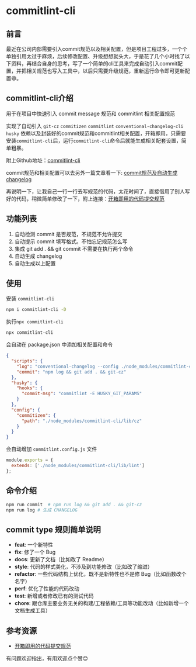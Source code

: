 # commitlint-cli

## 前言

最近在公司内部需要引入commit规范以及相关配置，但是项目工程过多，一个个单独引用太过于麻烦，后续修改配置、升级想想就头大，于是花了几个小时找了以下资料，再结合自身的思考，写了一个简单的cli工具来完成自动引入commit配置，并把相关规范也写入工具中，以后只需要升级规范，重新运行命令即可更新配置😄。

## commitlint-cli介绍

用于在项目中快速引入 commit message 规范和 commitlint 相关配置规范

实现了自动引入 `git-cz` `commitizen` `commitlint` `conventional-changelog-cli` `husky` 依赖以及封装好的commit规范和commitlint相关配置，开箱即用，只需要安装`commitlint-cli`后，运行`commitlint-cli`命令后就能生成相关配套设置，简单粗暴。

附上Github地址：[commitlint-cli](https://github.com/ht1131589588/commitlint-cli)

commit规范和相关配置可以去另外一篇文章看一下: [commit规范及自动生成changelog](https://juejin.im/post/6863342912320339982)

再说明一下，让我自己一行一行去写规范的代码，太花时间了，直接借用了别人写好的代码，稍微简单修改了一下，附上连接：[开箱即用的代码提交规范](https://juejin.im/post/6844904004749623309)

## 功能列表

1. 自动检测 commit 是否规范，不规范不允许提交
2. 自动提示 commit 填写格式。不怕忘记规范怎么写
3. 集成 git add . && git commit 不需要在执行两个命令
4. 自动生成 changelog
5. 自动生成以上配置

## 使用

安装 `commitlint-cli`

```bash
npm i commitlint-cli -D
```

执行`npx commitlint-cli`

```bash
npx commitlint-cli
```

会自动在 package.json 中添加相关配置和命令

```json
{
  "scripts": {
    "log": "conventional-changelog --config ./node_modules/commitlint-cli/lib/log -i CHANGELOG.md -s -r 0",
    "commit": "npm log && git add . && git-cz"
  },
  "husky": {
    "hooks": {
      "commit-msg": "commitlint -E HUSKY_GIT_PARAMS"
    }
  },
  "config": {
    "commitizen": {
      "path": "./node_modules/commitlint-cli/lib/cz"
    }
  }
}
```

会自动增加 `commitlint.config.js` 文件

```js
module.exports = {
  extends: ['./node_modules/commitlint-cli/lib/lint']
};
```

## 命令介绍

```bash
npm run commit  # npm run log && git add . && git-cz
npm run log # 生成 CHANGELOG
```

## commit type 规则简单说明

* **feat**: 一个新特性
* **fix**: 修了一个 Bug
* **docs**: 更新了文档（比如改了 Readme）
* **style**: 代码的样式美化，不涉及到功能修改（比如改了缩进）
* **refactor**: 一些代码结构上优化，既不是新特性也不是修 Bug（比如函数改个名字）
* **perf**: 优化了性能的代码改动
* **test**: 新增或者修改已有的测试代码
* **chore**: 跟仓库主要业务无关的构建/工程依赖/工具等功能改动（比如新增一个文档生成工具）

## 参考资源

- [开箱即用的代码提交规范](https://juejin.im/post/6844904004749623309)

有问题欢迎指出，有用欢迎点个赞😊